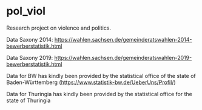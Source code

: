# pol_viol
Research project on violence and politics.

Data Saxony 2014: https://wahlen.sachsen.de/gemeinderatswahlen-2014-bewerberstatistik.html

Data Saxony 2019: https://wahlen.sachsen.de/gemeinderatswahlen-2019-bewerberstatistik.html

Data for BW has kindly been provided by the statistical office of the state of Baden-Württemberg (https://www.statistik-bw.de/UeberUns/Profil/)

Data for Thuringia has kindly been provided by the statistical office for the state of Thuringia
